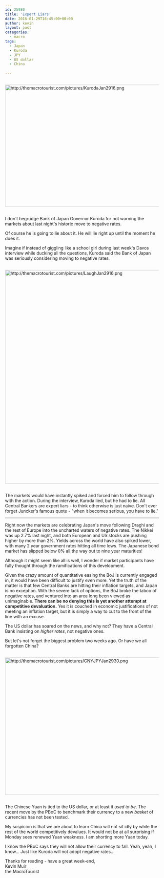```yaml
---
id: 25980
title: 'Expert Liars'
date: 2016-01-29T16:45:00+00:00
author: kevin
layout: post
categories:
  - macro
tags:
  - Japan
  - Kuroda
  - JPY
  - US dollar
  - China
 
---
```

<img src="http://themacrotourist.com/pictures/KurodaJan2916.png" style="margin:30px auto;display:block;" alt="http://themacrotourist.com/pictures/KurodaJan2916.png" width="600" height="400" />

I don't begrudge Bank of Japan Governor Kuroda for not warning the markets about last night's historic move to negative rates.  

Of course he is going to lie about it.  He will lie right up until the moment he does it. 

Imagine if instead of giggling like a school girl during last week's Davos interview while ducking all the questions, Kuroda said the Bank of Japan was seriously considering moving to negative rates.  

<img src="http://themacrotourist.com/pictures/LaughJan2916.png" style="margin:30px auto;display:block;" alt="http://themacrotourist.com/pictures/LaughJan2916.png" width="600" height="700" />

The markets would have instantly spiked and forced him to follow through with the action.  During the interview, Kuroda lied, but he had to lie.  All Central Bankers are expert liars - to think otherwise is just naive. Don't ever forget Juncker's famous quote - "when it becomes serious, you have to lie."  

---

Right now the markets are celebrating Japan's move following Draghi and the rest of Europe into the uncharted waters of negative rates.  The Nikkei was up 2.7% last night, and both European and US stocks are pushing higher by more than 2%.  Yields across the world have also spiked lower, with many 2 year government rates hitting all time lows.  The Japanese bond market has slipped below 0% all the way out to nine year maturities!  

Although it might seem like all is well, I wonder if market participants have fully thought through the ramifications of this development.  

Given the crazy amount of quantitative easing the BoJ is currently engaged in, it would have been difficult to justify even more.  Yet the truth of the matter is that few Central Banks are hitting their inflation targets, and Japan is no exception.  With the severe lack of options, the BoJ broke the taboo of negative rates, and ventured into an area long been viewed as unimaginable.  **There can be no denying this is yet another attempt at competitive devaluation.**  Yes it is couched in economic justifications of not meeting an inflation target, but it is simply a way to cut to the front of the line with an excuse.

The US dollar has soared on the news, and why not?  They have a Central Bank insisting on *higher rates*, not negative ones.  

But let's not forget the biggest problem two weeks ago.  Or have we all forgotten China?  

<img src="http://themacrotourist.com/pictures/CNYJPYJan2930.png" style="margin:30px auto;display:block;" alt="http://themacrotourist.com/pictures/CNYJPYJan2930.png" width="700" height="450" />
  
The Chinese Yuan is tied to the US dollar, or at least it *used to be*.  The recent move by the PBoC to benchmark their currency to a new *basket* of currencies has not been tested.  

My suspicion is that we are about to learn China will not sit idly by while the rest of the world competitively devalues.  It would not be at all surprising if Monday sees renewed Yuan weakness.  I am shorting more Yuan today.

I know the PBoC says they will not allow their currency to fall.  Yeah, yeah, I know...  Just like Kuroda will not adopt negative rates...

Thanks for reading - have a great week-end,  
Kevin Muir  
the MacroTourist  


